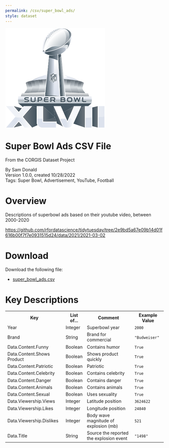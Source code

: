 ```yaml
---
permalink: /csv/super_bowl_ads/
style: dataset
---
```


<img class="img-thumbnail float-right"
     src="/images/datasets/super-bowl-ad-icon.png"
     alt="super bowl ads icon"
     role="presentation">

# Super Bowl Ads CSV File

<p class='lead'>From the CORGIS Dataset Project</p>

<span class='text-muted'>By Sam Donald</span><br>
<span class='text-muted'>Version 1.0.0, created 10/28/2022</span><br>
<span class='text-muted'>Tags: Super Bowl, Advertisement, YouTube, Football</span>

# Overview

Descriptions of superbowl ads based on their youtube video, between 2000-2020


<https://github.com/rfordatascience/tidytuesday/tree/2e9bd5a67e09b14d01f616b00f7f7e0931515d24/data/2021/2021-03-02>




# Download

Download the following file:

* <a href='../../datasets/csv/super_bowl_ads/super_bowl_ads.csv' download>super_bowl_ads.csv <span class="fas fa-download"></span></a>

# Key Descriptions
    
<table class='table table-condensed table-striped table-bordered table-hover'>
<tr>
    <th class=''>Key</th>
    <th class=''>List of...</th>
    <th class=''>Comment</th>
    <th class=''>Example Value</th>
</tr>

<tr>
    <td>Year</td>
    <td>Integer</td> 
    <td>Superbowl year</td>
    <td><code>2000</code></td>
</tr>

<tr>
    <td>Brand</td>
    <td>String</td> 
    <td>Brand for commercial</td>
    <td><code>"Budweiser"</code></td>
</tr>

<tr>
    <td>Data.Content.Funny</td>
    <td>Boolean</td> 
    <td>Contains humor</td>
    <td><code>True</code></td>
</tr>

<tr>
    <td>Data.Content.Shows Product</td>
    <td>Boolean</td> 
    <td>Shows product quickly</td>
    <td><code>True</code></td>
</tr>

<tr>
    <td>Data.Content.Patriotic</td>
    <td>Boolean</td> 
    <td>Patriotic</td>
    <td><code>True</code></td>
</tr>

<tr>
    <td>Data.Content.Celebrity</td>
    <td>Boolean</td> 
    <td>Contains celebrity</td>
    <td><code>True</code></td>
</tr>

<tr>
    <td>Data.Content.Danger</td>
    <td>Boolean</td> 
    <td>Contains danger</td>
    <td><code>True</code></td>
</tr>

<tr>
    <td>Data.Content.Animals</td>
    <td>Boolean</td> 
    <td>Contains animals</td>
    <td><code>True</code></td>
</tr>

<tr>
    <td>Data.Content.Sexual</td>
    <td>Boolean</td> 
    <td>Uses sexuality</td>
    <td><code>True</code></td>
</tr>

<tr>
    <td>Data.Viewership.Views</td>
    <td>Integer</td> 
    <td>Latitude position</td>
    <td><code>3624622</code></td>
</tr>

<tr>
    <td>Data.Viewership.Likes</td>
    <td>Integer</td> 
    <td>Longitude position</td>
    <td><code>24840</code></td>
</tr>

<tr>
    <td>Data.Viewership.Dislikes</td>
    <td>Integer</td> 
    <td>Body wave magnitude of explosion (mb)</td>
    <td><code>521</code></td>
</tr>

<tr>
    <td>Data.Title</td>
    <td>String</td> 
    <td>Source the reported the explosion event</td>
    <td><code>"1498"</code></td>
</tr>

</table>